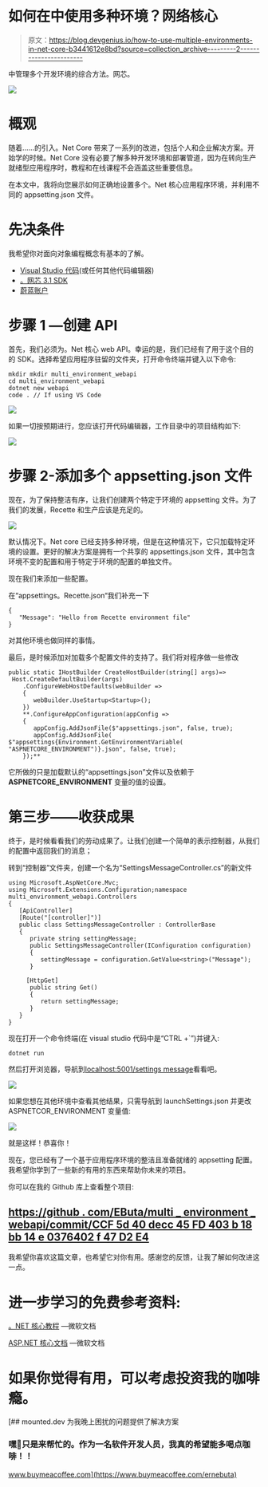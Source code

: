 # 如何在中使用多种环境？网络核心

> 原文：<https://blog.devgenius.io/how-to-use-multiple-environments-in-net-core-b3441612e8bd?source=collection_archive---------2----------------------->

中管理多个开发环境的综合方法。网芯。

![](img/4cee75be9dc897b3f37233affbd252aa.png)

# 概观

随着……的引入。Net Core 带来了一系列的改进，包括个人和企业解决方案。开始学的时候。Net Core 没有必要了解多种开发环境和部署管道，因为在转向生产就绪型应用程序时，教程和在线课程不会涵盖这些重要信息。

在本文中，我将向您展示如何正确地设置多个。Net 核心应用程序环境，并利用不同的 appsetting.json 文件。

# 先决条件

我希望你对面向对象编程概念有基本的了解。

*   [Visual Studio 代码](https://code.visualstudio.com/)(或任何其他代码编辑器)
*   [。网芯 3.1 SDK](https://dotnet.microsoft.com/download)
*   [蔚蓝账户](https://azure.microsoft.com/en-us/free/)

# 步骤 1 —创建 API

首先，我们必须为。Net 核心 web API。幸运的是，我们已经有了用于这个目的的 SDK。选择希望应用程序驻留的文件夹，打开命令终端并键入以下命令:

```
mkdir mkdir multi_environment_webapi
cd multi_environment_webapi
dotnet new webapi
code . // If using VS Code
```

![](img/83788d5878ae296868684fd0a3495fcf.png)

如果一切按预期进行，您应该打开代码编辑器，工作目录中的项目结构如下:

![](img/b74f0cd920445561943f9d44a89865bc.png)

# 步骤 2-添加多个 appsetting.json 文件

现在，为了保持整洁有序，让我们创建两个特定于环境的 appsetting 文件。为了我们的发展，Recette 和生产应该是充足的。

![](img/bb841beb22a1eb0088c2f8f5c3372b1b.png)

默认情况下。Net core 已经支持多种环境，但是在这种情况下，它只加载特定环境的设置。更好的解决方案是拥有一个共享的 appsettings.json 文件，其中包含环境不变的配置和用于特定于环境的配置的单独文件。

现在我们来添加一些配置。

在“appsettings。Recette.json“我们补充一下

```
{
   "Message": "Hello from Recette environment file"
}
```

对其他环境也做同样的事情。

最后，是时候添加对加载多个配置文件的支持了。我们将对程序做一些修改

```
public static IHostBuilder CreateHostBuilder(string[] args)=>
 Host.CreateDefaultBuilder(args)
    .ConfigureWebHostDefaults(webBuilder =>
    {
       webBuilder.UseStartup<Startup>();
    })
    **.ConfigureAppConfiguration(appConfig =>
    {
       appConfig.AddJsonFile($"appsettings.json", false, true);  
       appConfig.AddJsonFile(  $"appsettings{Environment.GetEnvironmentVariable(
"ASPNETCORE_ENVIRONMENT")}.json", false, true);
    });**
```

它所做的只是加载默认的“appsettings.json”文件以及依赖于 **ASPNETCORE_ENVIRONMENT** 变量的值的设置。

# 第三步——收获成果

终于，是时候看看我们的劳动成果了。让我们创建一个简单的表示控制器，从我们的配置中返回我们的消息；

转到“控制器”文件夹，创建一个名为“SettingsMessageController.cs”的新文件

```
using Microsoft.AspNetCore.Mvc;
using Microsoft.Extensions.Configuration;namespace multi_environment_webapi.Controllers
{
   [ApiController]
   [Route("[controller]")]
   public class SettingsMessageController : ControllerBase
   {
      private string settingMessage;
      public SettingsMessageController(IConfiguration configuration)
      {
         settingMessage = configuration.GetValue<string>("Message");
      }

     [HttpGet]
      public string Get()
      {
         return settingMessage;
      }
   }
}
```

现在打开一个命令终端(在 visual studio 代码中是“CTRL +`”)并键入:

```
dotnet run
```

然后打开浏览器，导航到[localhost:5001/settings message](https://localhost:5001/settingsmessage)看看吧。

![](img/70b0be0d8724250ec5f87aebdfc85457.png)

如果您想在其他环境中查看其他结果，只需导航到 launchSettings.json 并更改 ASPNETCOR_ENVIRONMENT 变量值:

![](img/fa7d51156df2184b9f3c74c7034a2bb1.png)

就是这样！恭喜你！

现在，您已经有了一个基于应用程序环境的整洁且准备就绪的 appsetting 配置。我希望你学到了一些新的有用的东西来帮助你未来的项目。

你可以在我的 Github 库上查看整个项目:

## [https://github . com/EButa/multi _ environment _ webapi/commit/CCF 5d 40 decc 45 FD 403 b 18 bb 14 e 0376402 f 47 D2 E4](https://github.com/EButa/multi_environment_webapi/commit/ccf5d40decc45fd403b18bb14e0376402f47d2e4)

我希望你喜欢这篇文章，也希望它对你有用。感谢您的反馈，让我了解如何改进这一点。

# 进一步学习的免费参考资料:

[。NET 核心教程](https://bit.ly/medium_article_link) —微软文档

[ASP.NET 核心文档](https://bit.ly/medium_article_link2) —微软文档

# 如果你觉得有用，可以考虑投资我的咖啡瘾。

[](https://www.buymeacoffee.com/ernebuta) [## mounted.dev 为我晚上困扰的问题提供了解决方案

### 嘿👋只是来帮忙的。作为一名软件开发人员，我真的希望能多喝点咖啡！！

www.buymeacoffee.com](https://www.buymeacoffee.com/ernebuta)